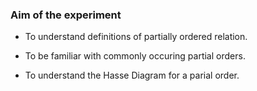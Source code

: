 
### Aim of the experiment

- To understand definitions of partially ordered relation.

- To be familiar with commonly occuring partial orders.

- To understand the Hasse Diagram for a parial order.
